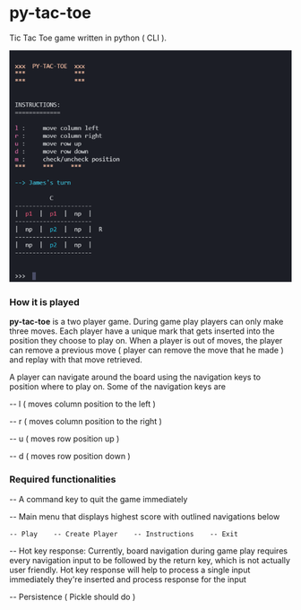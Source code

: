 # py-tac-toe

Tic Tac Toe game written in python ( CLI ).

![py-tac-toe game (cli)](assets/image/py-tac-toe.png)

### How it is played

**py-tac-toe** is a two player game. During game play players can only make three moves.
Each player have a unique mark that gets inserted into the position they
choose to play on. When a player is out of moves, the player can remove a previous move ( player can remove the move that he made ) and replay with that move retrieved.

A player can navigate around the board using the navigation keys to position where to play on. Some of the navigation keys are

-- l ( moves column position to the left )

-- r ( moves column position to the right )

-- u ( moves row position up )

-- d ( moves row position down )

### Required functionalities

-- A command key to quit the game immediately

-- Main menu that displays highest score with outlined navigations below

    -- Play    -- Create Player    -- Instructions    -- Exit

-- Hot key response: Currently, board navigation during game play requires every navigation input to be followed by the return key, which is not actually user friendly. Hot key response will help to process a single input immediately they're inserted and process response for the input

-- Persistence ( Pickle should do )
